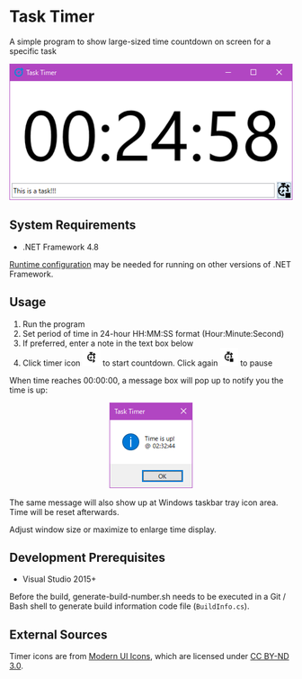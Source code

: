 # Task Timer
A simple program to show large-sized time countdown on screen for a specific task

<p align="center">
  <img src="https://github.com/xlfdll/xlfdll.github.io/raw/master/images/projects/TaskTimer/TaskTimer-MainScreen.png"
       alt="Task Timer">
</p>

## System Requirements
* .NET Framework 4.8

[Runtime configuration](https://docs.microsoft.com/en-us/dotnet/framework/migration-guide/how-to-configure-an-app-to-support-net-framework-4-or-4-5) may be needed for running on other versions of .NET Framework.

## Usage
1. Run the program
2. Set period of time in 24-hour HH:MM:SS format (Hour:Minute:Second)
3. If preferred, enter a note in the text box below
4. Click timer icon <img src="https://github.com/xlfdll/xlfdll.github.io/raw/master/images/projects/TaskTimer/TaskTimer-Start.png"
       alt="Timer Start" width="32"> to start countdown. Click again <img src="https://github.com/xlfdll/xlfdll.github.io/raw/master/images/projects/TaskTimer/TaskTimer-Pause.png"
       alt="Timer Pause" width="32"> to pause

When time reaches 00:00:00, a message box will pop up to notify you the time is up:

<p align="center">
  <img src="https://github.com/xlfdll/xlfdll.github.io/raw/master/images/projects/TaskTimer/TaskTimer-TimeIsUp.png"
       alt="Timer is up">
</p>

The same message will also show up at Windows taskbar tray icon area. Time will be reset afterwards.

Adjust window size or maximize to enlarge time display.

## Development Prerequisites
* Visual Studio 2015+

Before the build, generate-build-number.sh needs to be executed in a Git / Bash shell to generate build information code file (`BuildInfo.cs`).

## External Sources
Timer icons are from [Modern UI Icons](http://modernuiicons.com/), which are licensed under [CC BY-ND 3.0](https://github.com/Templarian/WindowsIcons/blob/master/WindowsPhone/license.txt).

